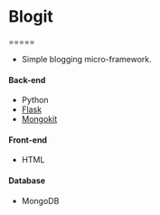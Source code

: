 # Blogit
=====

* Simple blogging micro-framework.

#### Back-end
* Python
* [Flask](http://flask.pocoo.org/docs/)
* [Mongokit](https://pythonhosted.org/Flask-MongoKit/)

#### Front-end
* HTML

#### Database
* MongoDB
